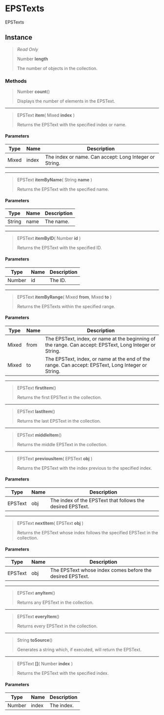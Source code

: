 # EPSTexts
EPSTexts

## Instance
> *Read Only* 
> 
> Number **length** 
>
> The number of objects in the collection.

### Methods
> Number **count**()
> 
> Displays the number of elements in the EPSText.
*** 
> EPSText **item**( Mixed **index** )
> 
> Returns the EPSText with the specified index or name.
#### Parameters
| Type | Name | Description |
|---|---|---|
| Mixed | index | The index or name. Can accept: Long Integer or String. |

*** 
> EPSText **itemByName**( String **name** )
> 
> Returns the EPSText with the specified name.
#### Parameters
| Type | Name | Description |
|---|---|---|
| String | name | The name. |

*** 
> EPSText **itemByID**( Number **id** )
> 
> Returns the EPSText with the specified ID.
#### Parameters
| Type | Name | Description |
|---|---|---|
| Number | id | The ID. |

*** 
> EPSText **itemByRange**( Mixed **from**, Mixed **to** )
> 
> Returns the EPSTexts within the specified range.
#### Parameters
| Type | Name | Description |
|---|---|---|
| Mixed | from | The EPSText, index, or name at the beginning of the range. Can accept: EPSText, Long Integer or String. |
| Mixed | to | The EPSText, index, or name at the end of the range. Can accept: EPSText, Long Integer or String. |

*** 
> EPSText **firstItem**()
> 
> Returns the first EPSText in the collection.
*** 
> EPSText **lastItem**()
> 
> Returns the last EPSText in the collection.
*** 
> EPSText **middleItem**()
> 
> Returns the middle EPSText in the collection.
*** 
> EPSText **previousItem**( EPSText **obj** )
> 
> Returns the EPSText with the index previous to the specified index.
#### Parameters
| Type | Name | Description |
|---|---|---|
| EPSText | obj | The index of the EPSText that follows the desired EPSText. |

*** 
> EPSText **nextItem**( EPSText **obj** )
> 
> Returns the EPSText whose index follows the specified EPSText in the collection.
#### Parameters
| Type | Name | Description |
|---|---|---|
| EPSText | obj | The EPSText whose index comes before the desired EPSText. |

*** 
> EPSText **anyItem**()
> 
> Returns any EPSText in the collection.
*** 
> EPSText **everyItem**()
> 
> Returns every EPSText in the collection.
*** 
> String **toSource**()
> 
> Generates a string which, if executed, will return the EPSText.
*** 
> EPSText **[]**( Number **index** )
> 
> Returns the EPSText with the specified index.
#### Parameters
| Type | Name | Description |
|---|---|---|
| Number | index | The index. |


